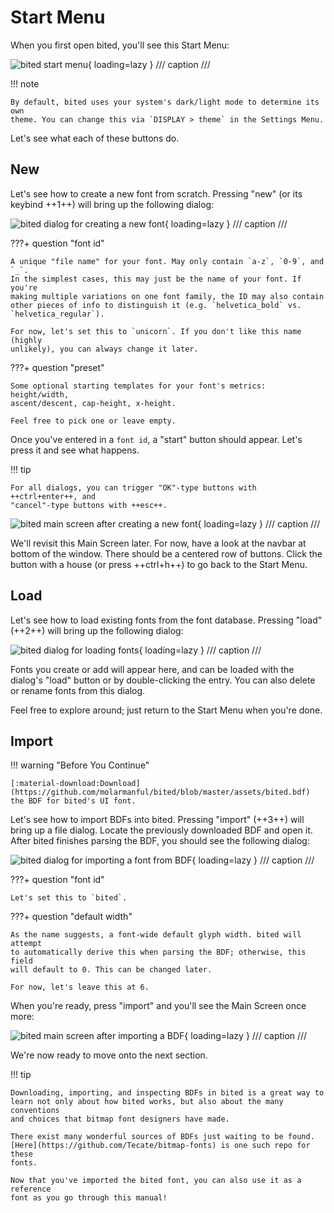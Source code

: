 # Start Menu

When you first open bited, you'll see this Start Menu:

![bited start menu](assets/start.png){ loading=lazy }
/// caption
///

!!! note

    By default, bited uses your system's dark/light mode to determine its own
    theme. You can change this via `DISPLAY > theme` in the Settings Menu.

Let's see what each of these buttons do.

## New

Let's see how to create a new font from scratch. Pressing "new" (or its keybind
++1++) will bring up the following dialog:

![bited dialog for creating a new font](assets/new.png){ loading=lazy }
/// caption
///

???+ question "font id"

    A unique "file name" for your font. May only contain `a-z`, `0-9`, and `_`.
    In the simplest cases, this may just be the name of your font. If you're
    making multiple variations on one font family, the ID may also contain
    other pieces of info to distinguish it (e.g. `helvetica_bold` vs.
    `helvetica_regular`).

    For now, let's set this to `unicorn`. If you don't like this name (highly
    unlikely), you can always change it later.

???+ question "preset"

    Some optional starting templates for your font's metrics: height/width,
    ascent/descent, cap-height, x-height.

    Feel free to pick one or leave empty.

Once you've entered in a `font id`, a "start" button should appear. Let's press
it and see what happens.

!!! tip

    For all dialogs, you can trigger "OK"-type buttons with ++ctrl+enter++, and
    "cancel"-type buttons with ++esc++.

![bited main screen after creating a new font](assets/new-ed.png){ loading=lazy }
/// caption
///

We'll revisit this Main Screen later. For now, have a look at the navbar at
bottom of the window. There should be a centered row of buttons. Click the
button with a house (or press ++ctrl+h++) to go back to the Start Menu.

## Load

Let's see how to load existing fonts from the font database. Pressing "load"
(++2++) will bring up the following dialog:

![bited dialog for loading fonts](assets/load.png){ loading=lazy }
/// caption
///

Fonts you create or add will appear here, and can be loaded with the dialog's
"load" button or by double-clicking the entry. You can also delete or rename
fonts from this dialog.

Feel free to explore around; just return to the Start Menu when you're done.

## Import

!!! warning "Before You Continue"

    [:material-download:Download](https://github.com/molarmanful/bited/blob/master/assets/bited.bdf)
    the BDF for bited's UI font.

Let's see how to import BDFs into bited. Pressing "import" (++3++) will bring
up a file dialog. Locate the previously downloaded BDF and open it. After bited
finishes parsing the BDF, you should see the following dialog:

![bited dialog for importing a font from BDF](assets/import.png){ loading=lazy }
/// caption
///

???+ question "font id"

    Let's set this to `bited`.

???+ question "default width"

    As the name suggests, a font-wide default glyph width. bited will attempt
    to automatically derive this when parsing the BDF; otherwise, this field
    will default to 0. This can be changed later.

    For now, let's leave this at 6.

When you're ready, press "import" and you'll see the Main Screen once more:

![bited main screen after importing a BDF](assets/import-ed.png){ loading=lazy }
/// caption
///

We're now ready to move onto the next section.

!!! tip

    Downloading, importing, and inspecting BDFs in bited is a great way to
    learn not only about how bited works, but also about the many conventions
    and choices that bitmap font designers have made.

    There exist many wonderful sources of BDFs just waiting to be found.
    [Here](https://github.com/Tecate/bitmap-fonts) is one such repo for these
    fonts.

    Now that you've imported the bited font, you can also use it as a reference
    font as you go through this manual!

